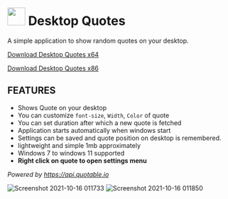 #  <img src="https://user-images.githubusercontent.com/16499626/137559109-31f353be-3a77-4603-83c3-ad0d154588d5.png" width="40" height="40"> Desktop Quotes
A simple application to show random quotes on your desktop.  
 
 [Download Desktop Quotes x64](https://github.com/RaoHammas/DesktopQuotes/releases/download/v.1/Desktop.Quotes.winx64.zip)  
  
 [Download Desktop Quotes x86](https://github.com/RaoHammas/DesktopQuotes/releases/download/v.1/Desktop.Quotes.winx86.zip)  
 

## **FEATURES**

 
 - Shows Quote on your desktop
 - You can customize `font-size`, `Width`, `Color` of quote
 - You can set duration after which a new quote is fetched
 - Application starts automatically when windows start
 - Settings can be saved and quote position on desktop is remembered.
 - lightweight and simple 1mb approximately
 - Windows 7 to windows 11 supported
 - **Right click on quote to open settings menu**

*Powered by https://api.quotable.io*

 
 
![Screenshot 2021-10-16 011733](https://user-images.githubusercontent.com/16499626/137556192-157f24d2-1528-4637-867f-5ab2937a6586.png)
![Screenshot 2021-10-16 011850](https://user-images.githubusercontent.com/16499626/137556199-883cc611-68f7-4464-b799-48e243841dcb.png)
